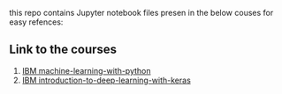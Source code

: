 this repo contains Jupyter notebook files presen in the below couses for easy refences:
## Link to the courses
1. [IBM machine-learning-with-python](https://www.coursera.org/learn/machine-learning-with-python)
2. [IBM introduction-to-deep-learning-with-keras](https://www.coursera.org/learn/introduction-to-deep-learning-with-keras/)